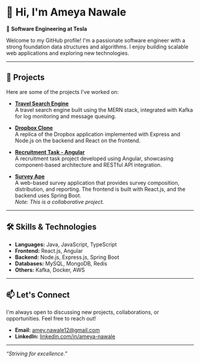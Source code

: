 # 👋 Hi, I'm Ameya Nawale

🎯 **Software Engineering at Tesla**

Welcome to my GitHub profile! I'm a passionate software engineer with a strong foundation data structures and algorithms. I enjoy building scalable web applications and exploring new technologies.

---

## 🚀 Projects

Here are some of the projects I've worked on:

- **[Travel Search Engine](https://github.com/ameynawale/travel-search-engine-mern-kafka)**  
  A travel search engine built using the MERN stack, integrated with Kafka for log monitoring and message queuing.

- **[Dropbox Clone](https://github.com/ameynawale/DropboxWithExpressAndReact)**  
  A replica of the Dropbox application implemented with Express and Node.js on the backend and React on the frontend.

- **[Recruitment Task - Angular](https://github.com/ameynawale/recruitment-task-angular)**  
  A recruitment task project developed using Angular, showcasing component-based architecture and RESTful API integration.

- **[Survey Ape](https://github.com/ManaliJain06/Survey-Ape)**  
  A web-based survey application that provides survey composition, distribution, and reporting. The frontend is built with React.js, and the backend uses Spring Boot.  
  *Note: This is a collaborative project.*

---

## 🛠️ Skills & Technologies

- **Languages:** Java, JavaScript, TypeScript
- **Frontend:** React.js, Angular
- **Backend:** Node.js, Express.js, Spring Boot
- **Databases:** MySQL, MongoDB, Redis
- **Others:** Kafka, Docker, AWS

---

## 📫 Let's Connect

I'm always open to discussing new projects, collaborations, or opportunities. Feel free to reach out!

- **Email:** [amey.nawale12@gmail.com](mailto:amey.nawale12@gmail.com)
- **LinkedIn:** [linkedin.com/in/ameya-nawale](https://www.linkedin.com/in/ameya-nawale)

---

*“Striving for excellence.”*
